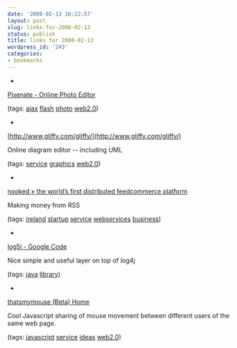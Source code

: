 ```yaml
---
date: '2008-02-13 16:22:57'
layout: post
slug: links-for-2008-02-13
status: publish
title: links for 2008-02-13
wordpress_id: '243'
categories:
- bookmarks
---
```



	
  * 
		

[Pixenate - Online Photo Editor](http://pixenate.com/)


		

(tags: [ajax](http://del.icio.us/eob/ajax) [flash](http://del.icio.us/eob/flash) [photo](http://del.icio.us/eob/photo) [web2.0](http://del.icio.us/eob/web2.0))


	

	
  * 
		

[http://www.gliffy.com/gliffy/](http://www.gliffy.com/gliffy/)


		

Online diagram editor -- including UML


		

(tags: [service](http://del.icio.us/eob/service) [graphics](http://del.icio.us/eob/graphics) [web2.0](http://del.icio.us/eob/web2.0))


	

	
  * 
		

[nooked » the world’s first distributed feedcommerce platform](http://www.nooked.com/)


		

Making money from RSS


		

(tags: [ireland](http://del.icio.us/eob/ireland) [startup](http://del.icio.us/eob/startup) [service](http://del.icio.us/eob/service) [webservices](http://del.icio.us/eob/webservices) [business](http://del.icio.us/eob/business))


	

	
  * 
		

[log5j - Google Code](http://code.google.com/p/log5j/)


		

Nice simple and useful layer on top of log4j


		

(tags: [java](http://del.icio.us/eob/java) [library](http://del.icio.us/eob/library))


	

	
  * 
		

[thatsmymouse (Beta) Home](http://thatsmymouse.com/)


		

Cool Javascript sharing of mouse movement between different users of the same web page.


		

(tags: [javascript](http://del.icio.us/eob/javascript) [service](http://del.icio.us/eob/service) [ideas](http://del.icio.us/eob/ideas) [web2.0](http://del.icio.us/eob/web2.0))


	



